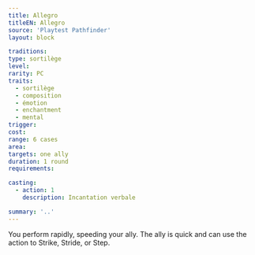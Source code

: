 ```yaml
---
title: Allegro
titleEN: Allegro
source: 'Playtest Pathfinder'
layout: block

traditions:
type: sortilège
level: 
rarity: PC
traits:
  - sortilège
  - composition
  - émotion
  - enchantment
  - mental
trigger: 
cost: 
range: 6 cases
area: 
targets: one ally
duration: 1 round
requirements: 

casting:
  - action: 1
    description: Incantation verbale

summary: '..'
---
```

You perform rapidly, speeding your ally. The ally is quick and can use the action to Strike, Stride, or Step.